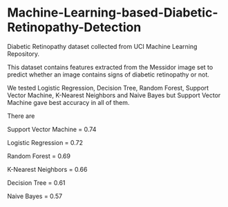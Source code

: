 # Machine-Learning-based-Diabetic-Retinopathy-Detection

Diabetic Retinopathy dataset collected from UCI Machine Learning Repository.

This dataset contains features extracted from the Messidor image set to predict whether an image contains signs of diabetic retinopathy or not.

We tested Logistic Regression, Decision Tree, Random Forest, Support Vector Machine, K-Nearest Neighbors and Naive Bayes but Support Vector Machine gave best accuracy in all of them. 

There are

Support Vector Machine = 0.74 

Logistic Regression = 0.72

Random Forest = 0.69

K-Nearest Neighbors =  0.66

Decision Tree = 0.61

Naive Bayes = 0.57


